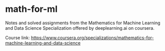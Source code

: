 # math-for-ml
Notes and solved assignments from the Mathematics for Machine Learning and Data Science Specialization offered by deeplearning.ai on coursera.

Course link: https://www.coursera.org/specializations/mathematics-for-machine-learning-and-data-science
